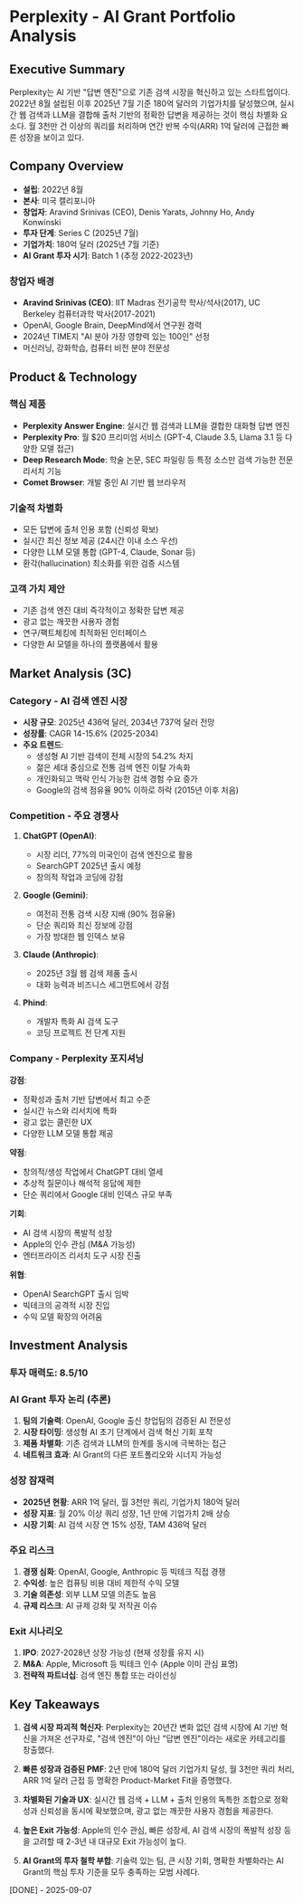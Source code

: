 # Perplexity - AI Grant Portfolio Analysis

## Executive Summary
Perplexity는 AI 기반 "답변 엔진"으로 기존 검색 시장을 혁신하고 있는 스타트업이다. 2022년 8월 설립된 이후 2025년 7월 기준 180억 달러의 기업가치를 달성했으며, 실시간 웹 검색과 LLM을 결합해 출처 기반의 정확한 답변을 제공하는 것이 핵심 차별화 요소다. 월 3천만 건 이상의 쿼리를 처리하며 연간 반복 수익(ARR) 1억 달러에 근접한 빠른 성장을 보이고 있다.

## Company Overview
- **설립**: 2022년 8월
- **본사**: 미국 캘리포니아
- **창업자**: Aravind Srinivas (CEO), Denis Yarats, Johnny Ho, Andy Konwinski
- **투자 단계**: Series C (2025년 7월)
- **기업가치**: 180억 달러 (2025년 7월 기준)
- **AI Grant 투자 시기**: Batch 1 (추정 2022-2023년)

### 창업자 배경
- **Aravind Srinivas (CEO)**: IIT Madras 전기공학 학사/석사(2017), UC Berkeley 컴퓨터과학 박사(2017-2021)
- OpenAI, Google Brain, DeepMind에서 연구원 경력
- 2024년 TIME지 "AI 분야 가장 영향력 있는 100인" 선정
- 머신러닝, 강화학습, 컴퓨터 비전 분야 전문성

## Product & Technology

### 핵심 제품
- **Perplexity Answer Engine**: 실시간 웹 검색과 LLM을 결합한 대화형 답변 엔진
- **Perplexity Pro**: 월 $20 프리미엄 서비스 (GPT-4, Claude 3.5, Llama 3.1 등 다양한 모델 접근)
- **Deep Research Mode**: 학술 논문, SEC 파일링 등 특정 소스만 검색 가능한 전문 리서치 기능
- **Comet Browser**: 개발 중인 AI 기반 웹 브라우저

### 기술적 차별화
- 모든 답변에 출처 인용 포함 (신뢰성 확보)
- 실시간 최신 정보 제공 (24시간 이내 소스 우선)
- 다양한 LLM 모델 통합 (GPT-4, Claude, Sonar 등)
- 환각(hallucination) 최소화를 위한 검증 시스템

### 고객 가치 제안
- 기존 검색 엔진 대비 즉각적이고 정확한 답변 제공
- 광고 없는 깨끗한 사용자 경험
- 연구/팩트체킹에 최적화된 인터페이스
- 다양한 AI 모델을 하나의 플랫폼에서 활용

## Market Analysis (3C)

### Category - AI 검색 엔진 시장
- **시장 규모**: 2025년 436억 달러, 2034년 737억 달러 전망
- **성장률**: CAGR 14-15.6% (2025-2034)
- **주요 트렌드**:
  - 생성형 AI 기반 검색이 전체 시장의 54.2% 차지
  - 젊은 세대 중심으로 전통 검색 엔진 이탈 가속화
  - 개인화되고 맥락 인식 가능한 검색 경험 수요 증가
  - Google의 검색 점유율 90% 이하로 하락 (2015년 이후 처음)

### Competition - 주요 경쟁사
1. **ChatGPT (OpenAI)**: 
   - 시장 리더, 77%의 미국인이 검색 엔진으로 활용
   - SearchGPT 2025년 출시 예정
   - 창의적 작업과 코딩에 강점

2. **Google (Gemini)**: 
   - 여전히 전통 검색 시장 지배 (90% 점유율)
   - 단순 쿼리와 최신 정보에 강점
   - 가장 방대한 웹 인덱스 보유

3. **Claude (Anthropic)**: 
   - 2025년 3월 웹 검색 제품 출시
   - 대화 능력과 비즈니스 세그먼트에서 강점

4. **Phind**: 
   - 개발자 특화 AI 검색 도구
   - 코딩 프로젝트 전 단계 지원

### Company - Perplexity 포지셔닝
**강점**:
- 정확성과 출처 기반 답변에서 최고 수준
- 실시간 뉴스와 리서치에 특화
- 광고 없는 클린한 UX
- 다양한 LLM 모델 통합 제공

**약점**:
- 창의적/생성 작업에서 ChatGPT 대비 열세
- 추상적 질문이나 해석적 응답에 제한
- 단순 쿼리에서 Google 대비 인덱스 규모 부족

**기회**:
- AI 검색 시장의 폭발적 성장
- Apple의 인수 관심 (M&A 가능성)
- 엔터프라이즈 리서치 도구 시장 진출

**위협**:
- OpenAI SearchGPT 출시 임박
- 빅테크의 공격적 시장 진입
- 수익 모델 확장의 어려움

## Investment Analysis

### 투자 매력도: 8.5/10

### AI Grant 투자 논리 (추론)
1. **팀의 기술력**: OpenAI, Google 출신 창업팀의 검증된 AI 전문성
2. **시장 타이밍**: 생성형 AI 초기 단계에서 검색 혁신 기회 포착
3. **제품 차별화**: 기존 검색과 LLM의 한계를 동시에 극복하는 접근
4. **네트워크 효과**: AI Grant의 다른 포트폴리오와 시너지 가능성

### 성장 잠재력
- **2025년 현황**: ARR 1억 달러, 월 3천만 쿼리, 기업가치 180억 달러
- **성장 지표**: 월 20% 이상 쿼리 성장, 1년 만에 기업가치 2배 상승
- **시장 기회**: AI 검색 시장 연 15% 성장, TAM 436억 달러

### 주요 리스크
1. **경쟁 심화**: OpenAI, Google, Anthropic 등 빅테크 직접 경쟁
2. **수익성**: 높은 컴퓨팅 비용 대비 제한적 수익 모델
3. **기술 의존성**: 외부 LLM 모델 의존도 높음
4. **규제 리스크**: AI 규제 강화 및 저작권 이슈

### Exit 시나리오
1. **IPO**: 2027-2028년 상장 가능성 (현재 성장률 유지 시)
2. **M&A**: Apple, Microsoft 등 빅테크 인수 (Apple 이미 관심 표명)
3. **전략적 파트너십**: 검색 엔진 통합 또는 라이선싱

## Key Takeaways

1. **검색 시장 파괴적 혁신자**: Perplexity는 20년간 변화 없던 검색 시장에 AI 기반 혁신을 가져온 선구자로, "검색 엔진"이 아닌 "답변 엔진"이라는 새로운 카테고리를 창출했다.

2. **빠른 성장과 검증된 PMF**: 2년 만에 180억 달러 기업가치 달성, 월 3천만 쿼리 처리, ARR 1억 달러 근접 등 명확한 Product-Market Fit을 증명했다.

3. **차별화된 기술과 UX**: 실시간 웹 검색 + LLM + 출처 인용의 독특한 조합으로 정확성과 신뢰성을 동시에 확보했으며, 광고 없는 깨끗한 사용자 경험을 제공한다.

4. **높은 Exit 가능성**: Apple의 인수 관심, 빠른 성장세, AI 검색 시장의 폭발적 성장 등을 고려할 때 2-3년 내 대규모 Exit 가능성이 높다.

5. **AI Grant의 투자 철학 부합**: 기술력 있는 팀, 큰 시장 기회, 명확한 차별화라는 AI Grant의 핵심 투자 기준을 모두 충족하는 모범 사례다.

[DONE] - 2025-09-07
